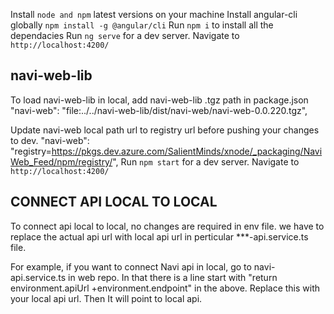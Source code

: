 Install `node and npm` latest versions on your machine
Install angular-cli globally `npm install -g @angular/cli`
Run `npm i` to install all the dependacies
Run `ng serve` for a dev server. Navigate to `http://localhost:4200/`

## navi-web-lib

To load navi-web-lib in local, add navi-web-lib .tgz path in package.json
"navi-web": "file:../../navi-web-lib/dist/navi-web/navi-web-0.0.220.tgz",

Update navi-web local path url to registry url before pushing your changes to dev.
"navi-web": "registry=https://pkgs.dev.azure.com/SalientMinds/xnode/_packaging/NaviWeb_Feed/npm/registry/",
Run `npm start` for a dev server. Navigate to `http://localhost:4200/`

## CONNECT API LOCAL TO LOCAL

To connect api local to local, no changes are required in env file.
we have to replace the actual api url with local api url in perticular \*\*\*-api.service.ts file.

For example, if you want to connect Navi api in local, go to navi-api.service.ts in web repo. In that there is a line start with "return environment.apiUrl +environment.endpoint" in the above. Replace this with your local api url. Then It will point to local api.
